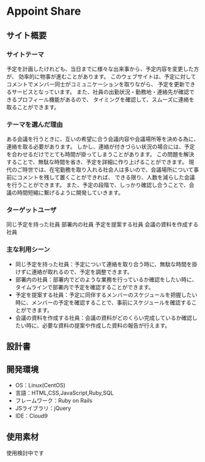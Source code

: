 # Appoint Share

## サイト概要

### サイトテーマ
予定を計画したけれども、当日までに様々な出来事から、予定内容を変更した方が、
効率的に物事が進むことがあります。
このウェブサイトは、予定に対してコメントでメンバー同士がコミュニケーションを取りながら、
予定を更新できるサービスとなっています。
また、社員の出勤状況・勤務地・連絡先が確認できるプロフィール機能があるので、
タイミングを確認して、スムーズに連絡を取ることができます。

### テーマを選んだ理由
ある会議を行うときに、互いの希望に合う会議内容や会議場所等を決める為に、連絡を取る必要があります。
しかし、連絡が付きづらい状況の場合には、予定を合わせるだけでとても時間が掛ってしまうことがあります。
この問題を解決することで、無駄な時間を省き、予定を詳細に作り上げることができます。
現代のご時世では、在宅勤務を取り入れる社会人は多いので、会議場所について事前にコメントを残して置くことができれば、
できる限り、人数を減らした会議を行うことができます。
また、予定の段階で、しっかり確認し合うことで、会議の時間短縮に繋げるように開発していきます。

### ターゲットユーザ
同じ予定を持った社員
部署内の社員
予定を提案する社員
会議の資料を作成する社員

### 主な利用シーン
- 同じ予定を持った社員：予定について連絡を取り合う時に、無駄な時間を掛けずに連絡が取れるので、予定を調整できます。
- 部署内の社員：部署内でどのような業務を行っているか確認をしたい時に、タイムラインで部署内で予定を確認することができます。
- 予定を提案する社員：予定に同伴するメンバーのスケジュールを把握したい時に、メンバーの予定を確認することで、事前にスケジュールを確認することができます。
- 会議の資料を作成する社員：会議の資料がどのくらい完成しているか確認したい時に、必要な資料の提案や作成した資料の報告が行えます。

## 設計書


## 開発環境
- OS：Linux(CentOS)
- 言語：HTML,CSS,JavaScript,Ruby,SQL
- フレームワーク：Ruby on Rails
- JSライブラリ：jQuery
- IDE：Cloud9

## 使用素材
使用検討中です
